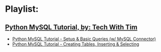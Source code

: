# Playlist:
## [Python MySQL Tutorial, by: Tech With Tim](https://www.youtube.com/playlist?list=PLzMcBGfZo4-l5kVSNVKGO60V6RkXAVtp-)
- [Python MySQL Tutorial - Setup & Basic Queries (w/ MySQL Connector)](https://youtu.be/3vsC05rxZ8c?list=PLzMcBGfZo4-l5kVSNVKGO60V6RkXAVtp-)
- [Python MySQL Tutorial - Creating Tables, Inserting & Selecting](https://youtu.be/91iNR0eG8kE?list=PLzMcBGfZo4-l5kVSNVKGO60V6RkXAVtp-)

